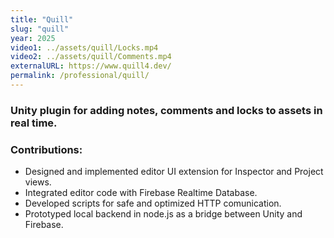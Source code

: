 ```yaml
---
title: "Quill"
slug: "quill"
year: 2025
video1: ../assets/quill/Locks.mp4
video2: ../assets/quill/Comments.mp4
externalURL: https://www.quill4.dev/
permalink: /professional/quill/
---
```


### Unity plugin for adding notes, comments and locks to assets in real time.

### Contributions:
* Designed and implemented editor UI extension for Inspector and Project views.
* Integrated editor code with Firebase Realtime Database.
* Developed scripts for safe and optimized HTTP comunication.
* Prototyped local backend in node.js as a bridge between Unity and Firebase.
